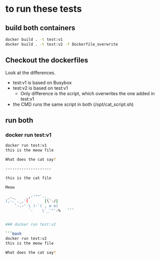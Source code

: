 # to run these tests

## build both containers

```bash
docker build . -t test:v1
docker build . -t test:v2 -f Dockerfile_overwrite
```

## Checkout the dockerfiles

Look at the differences. 

- test:v1 is based on Busybox
- test:v2 is based on test:v1
  - Only difference is the script, which overwrites the one added in test:v1
- the CMD runs the same script in both (/opt/cat_script.sh)

## run both

### docker run test:v1

```bash
docker run test:v1                               
this is the meow file

What does the cat say?

--------------------

this is the cat file

Meow

 _._     _,-'""`-._
(,-.`._,'(       |\`-/|
    `-.-' \ )-`( , o o)
          `-    \`_`"'-%   ```


### docker run test:v2

```bash
docker run test:v2
this is the meow file

What does the cat say?
```
